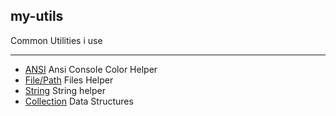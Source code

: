## my-utils

Common Utilities i use
___

* [ANSI](help/ansi.md) Ansi  Console Color Helper  
* [File/Path](help/files.md) Files Helper 
* [String](help/string.md)   String helper
* [Collection](help/collection.md) Data Structures 